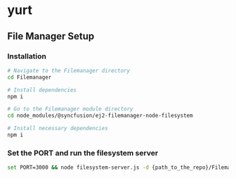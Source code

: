 # yurt

## File Manager Setup

### Installation

```bash
# Navigate to the Filemanager directory
cd Filemanager

# Install dependencies
npm i

# Go to the Filemanager module directory
cd node_modules/@syncfusion/ej2-filemanager-node-filesystem

# Install necessary dependencies
npm i
```

### Set the PORT and run the filesystem server
```bash
set PORT=3000 && node filesystem-server.js -d {path_to_the_repo}/Filemanager/directory/
```
